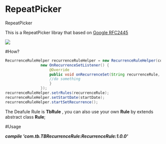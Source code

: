 # RepeatPicker
RepeatPicker

This is  a  RepeatPicker libray that based on [Google RFC2445](http://tools.ietf.org/html/rfc2445#section-4.3.10)

![](https://github.com/teambition/TbRepeatPicker/blob/master/demo.gif)


#How?
```java
RecurrenceRuleHelper recurrenceRuleHelper = new RecurrenceRuleHelper(context
                new OnRecurrenceSetListener() { 
                    @Override
                    public void onRecurrenceSet(String recurrenceRule, String paresedStr) {
                    //do something
                    }
                });
recurrenceRuleHelper.setrRules(recurrenceRule);
recurrenceRuleHelper.setStartDate(startDate);
recurrenceRuleHelper.startSetRecurrence();
```



The Deafule Rule is **TbRule** , you can also use your own **Rule** by extends abstract class **Rule**;

#Usage

***compile 'com.tb.TBRecurrenceRule:RecurrenceRule:1.0.0'***






